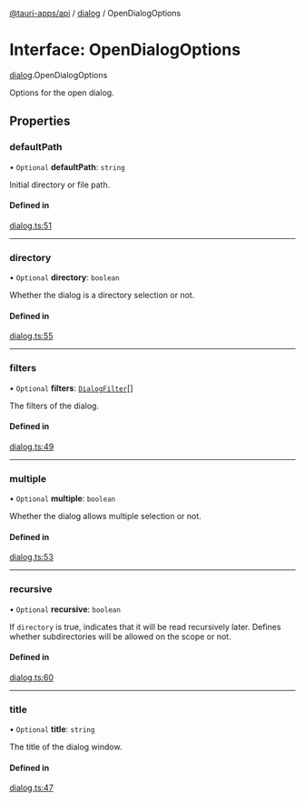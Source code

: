 [@tauri-apps/api](../README.md) / [dialog](../modules/dialog.md) / OpenDialogOptions

# Interface: OpenDialogOptions

[dialog](../modules/dialog.md).OpenDialogOptions

Options for the open dialog.

## Properties

### defaultPath

• `Optional` **defaultPath**: `string`

Initial directory or file path.

#### Defined in

[dialog.ts:51](https://github.com/tauri-apps/tauri/blob/36ca392/tooling/api/src/dialog.ts#L51)

___

### directory

• `Optional` **directory**: `boolean`

Whether the dialog is a directory selection or not.

#### Defined in

[dialog.ts:55](https://github.com/tauri-apps/tauri/blob/36ca392/tooling/api/src/dialog.ts#L55)

___

### filters

• `Optional` **filters**: [`DialogFilter`](dialog.DialogFilter.md)[]

The filters of the dialog.

#### Defined in

[dialog.ts:49](https://github.com/tauri-apps/tauri/blob/36ca392/tooling/api/src/dialog.ts#L49)

___

### multiple

• `Optional` **multiple**: `boolean`

Whether the dialog allows multiple selection or not.

#### Defined in

[dialog.ts:53](https://github.com/tauri-apps/tauri/blob/36ca392/tooling/api/src/dialog.ts#L53)

___

### recursive

• `Optional` **recursive**: `boolean`

If `directory` is true, indicates that it will be read recursively later.
Defines whether subdirectories will be allowed on the scope or not.

#### Defined in

[dialog.ts:60](https://github.com/tauri-apps/tauri/blob/36ca392/tooling/api/src/dialog.ts#L60)

___

### title

• `Optional` **title**: `string`

The title of the dialog window.

#### Defined in

[dialog.ts:47](https://github.com/tauri-apps/tauri/blob/36ca392/tooling/api/src/dialog.ts#L47)
